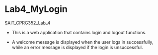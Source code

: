 # Lab4_MyLogin
 SAIT_CPRG352_Lab_4

- This is a web application that contains login and logout functions. 

- A welcome message is displayed when the user logs in successfully, while an error message is displayed if the login is unsuccessful.

